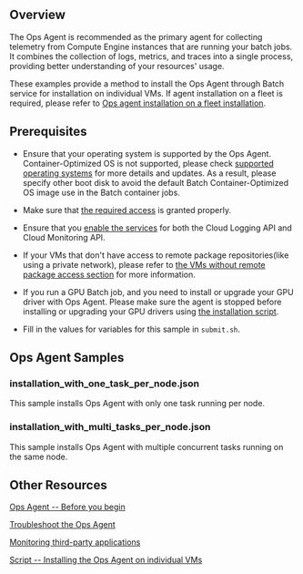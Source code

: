 ## Overview

The Ops Agent is recommended as the primary agent for collecting telemetry from
Compute Engine instances that are running your batch jobs. It combines the
collection of logs, metrics, and traces into a single process, providing better
understanding of your resources' usage.

These examples provide a method to install the Ops Agent through Batch service
for installation on individual VMs. If agent installation on a fleet is
required, please refer to
[Ops agent installation on a fleet installation](https://cloud.google.com/stackdriver/docs/solutions/agents/ops-agent/managing-agent-policies).

## Prerequisites

*   Ensure that your operating system is supported by the Ops Agent.
    Container-Optimized OS is not supported, please check
    [supported operating systems](https://cloud.google.com/stackdriver/docs/solutions/agents/ops-agent#supported_operating_systems)
    for more details and updates. As a result, please specify other boot disk to
    avoid the default Batch Container-Optimized OS image use in the Batch
    container jobs.

*   Make sure that
    [the required access](https://cloud.google.com/stackdriver/docs/solutions/agents/ops-agent#access)
    is granted properly.

*   Ensure that you
    [enable the services](https://cloud.google.com/service-usage/docs/enable-disable)
    for both the Cloud Logging API and Cloud Monitoring API.

*   If your VMs that don't have access to remote package repositories(like using
    a private network), please refer to
    [the VMs without remote package access section](https://cloud.google.com/stackdriver/docs/solutions/agents/ops-agent/installation#remote_package_access)
    for more information.

*   If you run a GPU Batch job, and you need to install or upgrade your GPU
    driver with Ops Agent. Please make sure the agent is stopped before
    installing or upgrading your GPU drivers using
    [the installation script](https://cloud.google.com/compute/docs/gpus/install-drivers-gpu#installation_scripts).

*   Fill in the values for variables for this sample in `submit.sh`.

## Ops Agent Samples

### installation_with_one_task_per_node.json

This sample installs Ops Agent with only one task running per node.

### installation_with_multi_tasks_per_node.json

This sample installs Ops Agent with multiple concurrent tasks running on the
same node.

## Other Resources

[Ops Agent -- Before you begin](https://cloud.google.com/stackdriver/docs/solutions/agents/ops-agent/installation#before_you_begin)

[Troubleshoot the Ops Agent](https://cloud.google.com/stackdriver/docs/solutions/agents/ops-agent/troubleshooting)

[Monitoring third-party applications](https://cloud.google.com/stackdriver/docs/solutions/agents/ops-agent/third-party)

[Script -- Installing the Ops Agent on individual VMs](https://cloud.google.com/stackdriver/docs/solutions/agents/ops-agent/installation)
